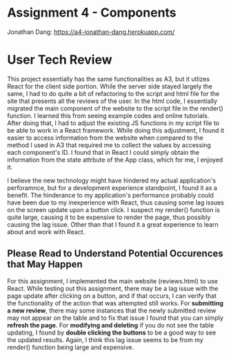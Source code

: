 Assignment 4 - Components
===

Jonathan Dang: https://a4-jonathan-dang.herokuapp.com/

# User Tech Review 

This project essentially has the same functionalities as A3, but it utlizes React for the client side portion. While the server side stayed largely the same, I had to do quite a bit of refactoring to the script and html file for the site that presents all the reviews of the user. In the html code, I essentially migrated the main component of the website to the script file in the render() function. I learned this from seeing example codes and online tutorials. After doing that, I had to adjust the existing JS functions in my script file to be able to work in a React framework. While doing this adjustment, I found it easier to access information from the website when compared to the method I used in A3 that required me to collect the values by accessing each component's ID. I found that in React I could simply obtain the information from the state attrbute of the App class, which for me, I enjoyed it. 

I believe the new technology might have hindered my actual application's perforamnce, but for a development experience standpoint, I found it as a benefit. The hinderance to my application's performance probably could have been due to my inexperience with React, thus causing some lag issues on the screen update upon a button click. I suspect my render() function is quite large, causing it to be expensive to render the page, thus possibly causing the lag issue. Other than that I found it a great experience to learn about and work with React.  

## Please Read to Understand Potential Occurences that May Happen
For this assignment, I implemented the main website (reviews.html) to use React. While testing out this assignment, there may be a lag issue with the page update after clicking on a button, and if that occurs, I can verify that the functionality of the action that was attempted still works. For **submitting a new review**, there may some instances that the newly submitted review may not appear on the table and to fix that issue I found that you can simply **refresh the page**. For **modifying and deleting** if you do not see the table updating, I found by **double clicking the buttons** to be a good way to see the updated results. Again, I think this lag issue seems to be from my render() function being large and expensive. 
